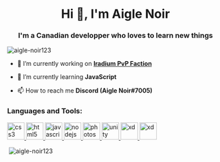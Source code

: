 <h1 align="center">Hi 👋, I'm Aigle Noir</h1>
<h3 align="center">I'm a Canadian developper who loves to learn new things</h3>

<p align="left"> <img src="https://komarev.com/ghpvc/?username=aigle-noir123&label=Profile%20views&color=0e75b6&style=flat" alt="aigle-noir123" /> </p>

- 🔭 I’m currently working on [**Iradium PvP Faction**](https://iradium.net/)

- 🌱 I’m currently learning **JavaScript**

- 📫 How to reach me **Discord (Aigle Noir#7005)**


<h3 align="left">Languages and Tools:</h3>
<p align="left"> <a href="https://www.w3schools.com/css/" target="_blank"> <img src="https://media.discordapp.net/attachments/683761096141701154/797098599845855272/css3-logo.png?width=592&height=676" alt="css3" width="40" height="40"/> </a> <a href="https://www.w3.org/html/" target="_blank"> <img src="https://media.discordapp.net/attachments/683761096141701154/797098838249701396/html5-logo-1-512x500.png" alt="html5" width="40" height="40"/> </a> <a href="https://www.javascript.com/" target="_blank"> <img src="https://cdn.discordapp.com/attachments/683761096141701154/797097507599024149/bZRoAAAAAElFTkSuQmCC.png" alt="javascript" width="40" height="40"/> </a> <a href="https://nodejs.org" target="_blank"> <img src="https://media.discordapp.net/attachments/683761096141701154/797098170483867698/nodejs.png?width=676&height=676" alt="nodejs" width="40" height="40"/> </a> <a href="https://www.photoshop.com/en" target="_blank"> <img src="https://i.pinimg.com/originals/ab/6d/0e/ab6d0ee496800a2a9b0b80bcd7011653.png" alt="photoshop" width="40" height="40"/> </a> <a href="https://unity.com/" target="_blank"> <img src="https://www.vectorlogo.zone/logos/unity3d/unity3d-icon.svg" alt="unity" width="40" height="40"/> </a> <a href="https://www.jetbrains.com/fr-fr/webstorm/" target="_blank"> <img src="https://media.discordapp.net/attachments/683761096141701154/797099066478690344/1200px-WebStorm.png?width=676&height=676" alt="xd" width="40" height="40"/> <img src="https://media.discordapp.net/attachments/683761096141701154/800101085036544000/1200px-IntelliJ_IDEA_Logo.png?width=676&height=676" alt="xd" width="40" height="40"/> </a> </p> </a> </p>

<p>&nbsp;<img align="center" src="https://github-readme-stats.vercel.app/api?username=aigle-noir123&show_icons=true&locale=en" alt="aigle-noir123" /></p>
